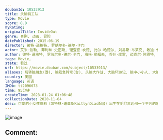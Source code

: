 ```yaml
---
doubanId: 10533913
title: 头脑特工队
type: Movie
score: 8.8
myRating: 
originalTitle: InsideOut
genre: 喜剧, 动画, 冒险
datePublished: 2015-06-19
director: 彼特·道格特, 罗纳尔多·德尔·卡门
actor: 艾米·波勒, 菲利丝·史密斯, 理查德·坎德, 比尔·哈德尔, 刘易斯·布莱克, 敏迪·卡灵, 凯特林·迪亚斯, 戴安·琳恩, 凯尔·麦克拉克伦, 波拉·庞德斯通, 鲍比·莫尼汉, 保拉·佩尔, 大卫·戈尔兹, 弗兰克·奥兹, 乔什·库雷, 弗利, 约翰·拉岑贝格, 卡洛斯·阿拉斯拉奇, 皮特·萨加尔, 拉什达·琼斯, 罗里·艾伦, 约翰·齐甘, 雪莉·琳恩, 拉瑞恩·纽曼, 帕丽斯·冯·戴克, 佟心竹, 张震, 特蕾莎·甘泽尔, 鲍伯·伯根, 杰夫·奎卡, 山新
author: 彼特·道格特, 罗纳尔多·德尔·卡门, 梅格·勒福夫, 乔什·库雷, 迈克尔·阿恩特, 西蒙·里奇, 鲍勃·彼德森, 比尔·哈德尔, 艾米·波勒
tags: Movie, 
state: 看过
url: https://movie.douban.com/subject/10533913/
aliases: 玩转脑朋友(港), 脑筋急转弯(台), 头脑大作战, 大脑环游记, 脑中小小人, 大脑内外, 由内而外, 头脑总动员
country: 美国
language: 英语
IMDb: tt2096673
time: 95分钟
createTime: 2023-01-24 01:06:48
collectionDate: 2020-11-04
desc: 可爱的小女孩莱莉（凯特林·迪亚斯KaitlynDias配音）出生在明尼苏达州一个平凡的家庭中，从小她在父母的呵护下长大，脑海中保存着无数美好甜蜜的回忆。当然这些记忆还与几个莱莉未曾谋面的伙伴息息...
---
```


![image](p2266293606.jpg)

Comment: 
---

